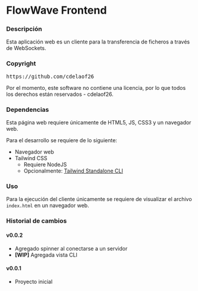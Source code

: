 # FlowWave Frontend

### Descripción
Esta aplicación web es un cliente para la transferencia de ficheros
a través de WebSockets.


### Copyright
<pre>
https://github.com/cdelaof26
</pre>

Por el momento, este software no contiene una licencia, por
lo que todos los derechos están reservados - cdelaof26.


### Dependencias
Esta página web requiere únicamente de HTML5, JS, CSS3 y 
un navegador web.

Para el desarrollo se requiere de lo siguiente:
- Navegador web
- Tailwind CSS
  - Requiere NodeJS
  - Opcionalmente: [Tailwind Standalone CLI](https://tailwindcss.com/blog/standalone-cli)


### Uso
Para la ejecución del cliente únicamente se requiere de visualizar
el archivo `index.html` en un navegador web.


### Historial de cambios

#### v0.0.2
- Agregado spinner al conectarse a un servidor
- **[WIP]** Agregada vista CLI 

#### v0.0.1
- Proyecto inicial
